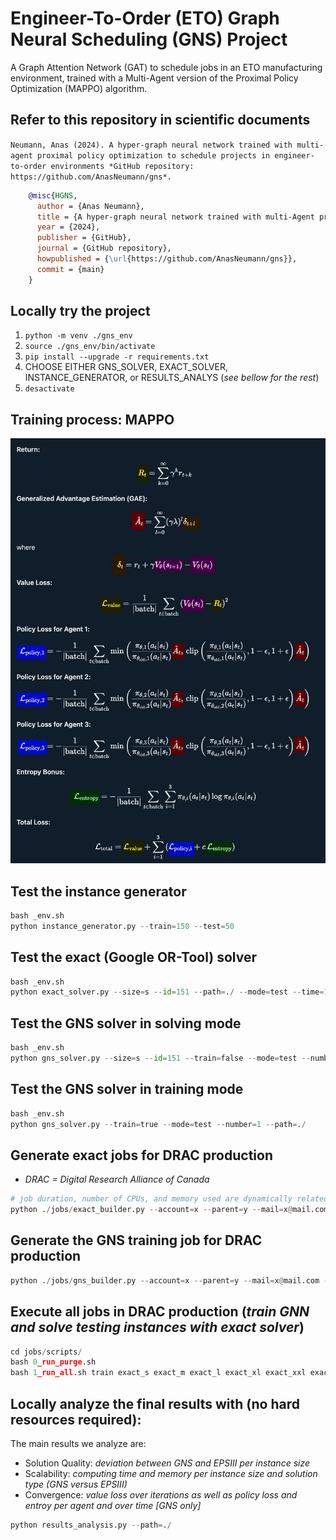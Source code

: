 # Engineer-To-Order (ETO) Graph Neural Scheduling (GNS) Project
A Graph Attention Network (GAT) to schedule jobs in an ETO manufacturing environment, trained with a Multi-Agent version of the Proximal Policy Optimization (MAPPO) algorithm.

## Refer to this repository in scientific documents
`Neumann, Anas (2024). A hyper-graph neural network trained with multi-agent proximal policy optimization to schedule projects in engineer-to-order environments *GitHub repository: https://github.com/AnasNeumann/gns*.`

```bibtex
    @misc{HGNS,
      author = {Anas Neumann},
      title = {A hyper-graph neural network trained with multi-Agent proximal policy optimization to schedule projects in engineer-to-order environments},
      year = {2024},
      publisher = {GitHub},
      journal = {GitHub repository},
      howpublished = {\url{https://github.com/AnasNeumann/gns}},
      commit = {main}
    }
```

## Locally try the project
1. `python -m venv ./gns_env`
2. `source ./gns_env/bin/activate`
3. `pip install --upgrade -r requirements.txt`
4. CHOOSE EITHER GNS_SOLVER, EXACT_SOLVER, INSTANCE_GENERATOR, or RESULTS_ANALYS (_see bellow for the rest_)
5. `desactivate`

## Training process: MAPPO
<img src="/documentation/MAPPOLoss.png" alt="training-algorithm" width="650" height="auto">

## Test the instance generator
```python
bash _env.sh
python instance_generator.py --train=150 --test=50
```

## Test the exact (Google OR-Tool) solver
```python
bash _env.sh
python exact_solver.py --size=s --id=151 --path=./ --mode=test --time=1
```

## Test the GNS solver in solving mode
```python
bash _env.sh
python gns_solver.py --size=s --id=151 --train=false --mode=test --number=1 --path=./ 
```

## Test the GNS solver in training mode
```python
bash _env.sh
python gns_solver.py --train=true --mode=test --number=1 --path=./
```

## Generate exact jobs for DRAC production
* _DRAC = Digital Research Alliance of Canada_
```python
# job duration, number of CPUs, and memory used are dynamically related to the instance size (no GPU/TPU for exact jobs)
python ./jobs/exact_builder.py --account=x --parent=y --mail=x@mail.com
```

## Generate the GNS training job for DRAC production
```python
python ./jobs/gns_builder.py --account=x --parent=y --mail=x@mail.com --time=32 --memory=16 --cpu=1 --number=1
```

## Execute all jobs in DRAC production (_train GNN and solve testing instances with exact solver_)
```python
cd jobs/scripts/
bash 0_run_purge.sh
bash 1_run_all.sh train exact_s exact_m exact_l exact_xl exact_xxl exact_xxxl
```

## Locally analyze the final results with (no hard resources required): 
The main results we analyze are:
* Solution Quality: _deviation between GNS and EPSIII per instance size_
* Scalability: _computing time and memory per instance size and solution type (GNS versus EPSIII)_
* Convergence: _value loss over iterations as well as policy loss and entroy per agent and over time [GNS only]_
```python
python results_analysis.py --path=./
```
